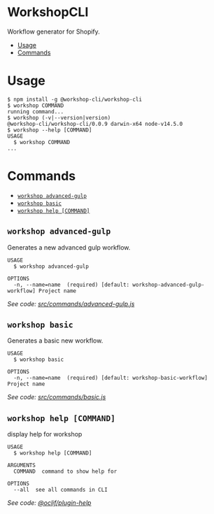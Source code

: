 WorkshopCLI
============

Workflow generator for Shopify.

<!-- toc -->
* [Usage](#usage)
* [Commands](#commands)
<!-- tocstop -->

# Usage
<!-- usage -->
```sh-session
$ npm install -g @workshop-cli/workshop-cli
$ workshop COMMAND
running command...
$ workshop (-v|--version|version)
@workshop-cli/workshop-cli/0.0.9 darwin-x64 node-v14.5.0
$ workshop --help [COMMAND]
USAGE
  $ workshop COMMAND
...
```
<!-- usagestop -->

# Commands
<!-- commands -->
* [`workshop advanced-gulp`](#workshop-advanced-gulp)
* [`workshop basic`](#workshop-basic)
* [`workshop help [COMMAND]`](#workshop-help-command)

## `workshop advanced-gulp`

Generates a new advanced gulp workflow.

```
USAGE
  $ workshop advanced-gulp

OPTIONS
  -n, --name=name  (required) [default: workshop-advanced-gulp-workflow] Project name
```

_See code: [src/commands/advanced-gulp.js](https://github.com/WorkshopCLI/workshop-cli/blob/v0.0.9/src/commands/advanced-gulp.js)_

## `workshop basic`

Generates a basic new workflow.

```
USAGE
  $ workshop basic

OPTIONS
  -n, --name=name  (required) [default: workshop-basic-workflow] Project name
```

_See code: [src/commands/basic.js](https://github.com/WorkshopCLI/workshop-cli/blob/v0.0.9/src/commands/basic.js)_

## `workshop help [COMMAND]`

display help for workshop

```
USAGE
  $ workshop help [COMMAND]

ARGUMENTS
  COMMAND  command to show help for

OPTIONS
  --all  see all commands in CLI
```

_See code: [@oclif/plugin-help](https://github.com/oclif/plugin-help/blob/v2.2.3/src/commands/help.ts)_
<!-- commandsstop -->

